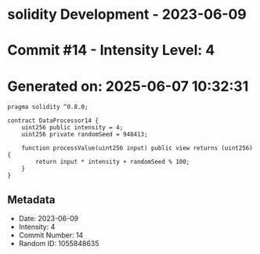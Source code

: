 ﻿# solidity Development - 2023-06-09
# Commit #14 - Intensity Level: 4
# Generated on: 2025-06-07 10:32:31
```solidity
pragma solidity ^0.8.0;

contract DataProcessor14 {
    uint256 public intensity = 4;
    uint256 private randomSeed = 948413;

    function processValue(uint256 input) public view returns (uint256) {
        return input * intensity + randomSeed % 100;
    }
}
```
## Metadata
- Date: 2023-06-09
- Intensity: 4
- Commit Number: 14
- Random ID: 1055848635
